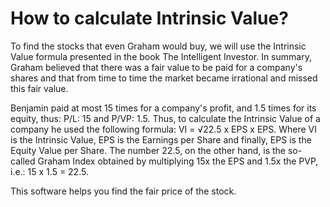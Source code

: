 # How to calculate Intrinsic Value?

To find the stocks that even Graham would buy, we will use the Intrinsic Value formula presented in the book The Intelligent Investor. In summary, Graham believed that there was a fair value to be paid for a company's shares and that from time to time the market became irrational and missed this fair value.

Benjamin paid at most 15 times for a company's profit, and 1.5 times for its equity, thus: P/L: 15 and P/VP: 1.5. Thus, to calculate the Intrinsic Value of a company he used the following formula: VI = √22.5 x EPS x EPS.
Where VI is the Intrinsic Value, EPS is the Earnings per Share and finally, EPS is the Equity Value per Share. The number 22.5, on the other hand, is the so-called Graham Index obtained by multiplying 15x the EPS and 1.5x the PVP, i.e.: 15 x 1.5 = 22.5.

This software helps you find the fair price of the stock.

